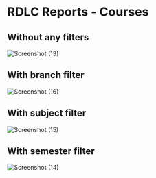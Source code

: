 # RDLC Reports - Courses
## Without any filters
![Screenshot (13)](https://github.com/user-attachments/assets/7f6e861e-4966-4d9d-b90e-728af484ea80)

## With branch filter
![Screenshot (16)](https://github.com/user-attachments/assets/07d45bb3-1513-4d4d-8ff9-eb779dcf25a4)

## With subject filter
![Screenshot (15)](https://github.com/user-attachments/assets/a3b588d1-9004-4958-84b7-bc044a35cd33)

## With semester filter
![Screenshot (14)](https://github.com/user-attachments/assets/9880eeab-9e31-4fe5-83b6-1ddd0453c237)
